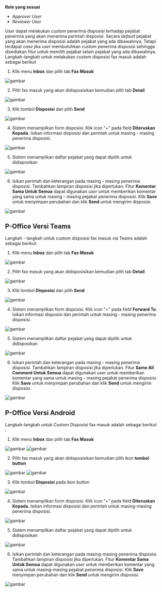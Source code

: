 **Role yang sesuai**

- *Approver User*
- *Reviewer User*

*User* dapat melakukan *custom* penerima disposisi terhadap pejabat penerima yang akan menerima perintah disposisi. Secara *default* pejabat yang akan menerima disposisi adalah pejabat yang ada dibawahnya. Tetapi terdapat *case* jika *user* membutuhkan *custom* penerima disposisi sehingga disediakan fitur untuk memilih pejabat selain pejabat yang ada dibawahnya. Langkah-langkah untuk melakukan *custom* disposisi fax masuk adalah sebagai berikut

1. Klik menu **Inbox** dan pilih tab **Fax Masuk**

![gambar](FaxMasuk/FM_WEB/CustomDisposisi01.png) 

2. Pilih fax masuk yang akan didisposisikan kemudian pilih tab **Detail**

![gambar](FaxMasuk/FM_WEB/CustomDisposisi02.png)

3. Klik tombol **Disposisi** dan pilih **Send**

![gambar](FaxMasuk/FM_WEB/CustomDisposisi03.png) 

4. Sistem menampilkan form disposisi. Klik icon "+" pada field **Diteruskan Kepada.** Isikan informasi disposisi dan perintah untuk masing - masing penerima disposisi.

![gambar](FaxMasuk/FM_WEB/CustomDisposisi04.png) 

5. Sistem menampilkan daftar pejabat yang dapat dipilih untuk didisposikan

![gambar](FaxMasuk/FM_WEB/CustomaDisposisi05.png)

6. Isikan perintah dan keterangan pada masing - masing penerima disposisi. Tambahkan lampiran disposisi jika diperlukan. Fitur **Komentar Sama Untuk Semua** dapat digunakan *user* untuk memberikan komentar yang sama untuk masing - masing pejabat penerima disposisi. Klik **Save** untuk menyimpan perubahan dan klik **Send** untuk mengirim disposisi.

![gambar](FaxMasuk/FM_WEB/CustomDisposisi06.png) 


## **P-Office Versi Teams**

Langkah - langkah untuk custom disposisi fax masuk via Teams adalah sebagai berikut:

1. Klik menu **Inbox** dan pilih tab **Fax Masuk**

![gambar](FaxMasuk/FM_Teams/FM33.png)

2. Pilih fax masuk yang akan didisposisikan kemudian pilih tab **Detail**

![gambar](FaxMasuk/FM_Teams/FM34.png)

3. Klik tombol **Disposisi** dan pilih **Send**

![gambar](FaxMasuk/FM_Teams/FM35.png)

4. Sistem menampilkan form disposisi. Klik icon "+" pada field **Forward To**. Isikan informasi disposisi dan perintah untuk masing - masing penerima disposisi.

![gambar](FaxMasuk/FM_Teams/FM36.png)

5. Sistem menampilkan daftar pejabat yang dapat dipilih untuk didisposikan

![gambar](FaxMasuk/FM_Teams/FM37.png)

6. Isikan perintah dan keterangan pada masing - masing penerima disposisi. Tambahkan lampiran disposisi jika diperlukan. Fitur **Same All Comment Untuk Semua** dapat digunakan *user* untuk memberikan komentar yang sama untuk masing - masing pejabat penerima disposisi. Klik **Save** untuk menyimpan perubahan dan klik **Send** untuk mengirim disposisi.

![gambar](FaxMasuk/FM_Teams/FM38.png)

## **P-Office Versi Android**

Langkah-langkah untuk Custom Disposisi fax masuk adalah sebagai berikut :

1. Klik menu **Inbox** dan pilih tab **Fax Masuk**

![gambar](FaxMasuk/FM_Android/Customdisposisi/A01.jpg) ![gambar](FaxMasuk/FM_Android/Customdisposisi/A02.jpg)

2. Pilih fax masuk yang akan didisposisikan kemudian pilih ikon **tombol button**

![gambar](FaxMasuk/FM_Android/Customdisposisi/A03.jpg) ![gambar](FaxMasuk/FM_Android/Customdisposisi/A04.jpg)

3. Klik tombol **Disposisi** pada ikon button

![gambar](FaxMasuk/FM_Android/Customdisposisi/A06.jpg)

4. Sistem menampilkan form disposisi. Klik icon “+” pada field **Diteruskan Kepada**. Isikan informasi disposisi dan perintah untuk masing-masing penerima disposisi.

![gambar](FaxMasuk/FM_Android/Customdisposisi/A07.jpg)

5. Sistem menampilkan daftar pejabat yang dapat dipilih untuk didisposikan

![gambar](FaxMasuk/FM_Android/Customdisposisi/A08.jpg)

6. Isikan perintah dan keterangan pada masing-masing penerima disposisi. Tambahkan lampiran disposisi jika diperlukan. Fitur **Komentar Sama Untuk Semua** dapat digunakan _user_ untuk memberikan komentar yang sama untuk masing-masing pejabat penerima disposisi. Klik **Save**  menyimpan perubahan dan klik **Send** untuk mengirim disposisi.

![gambar](FaxMasuk/FM_Android/Customdisposisi/A09.jpg)

